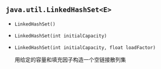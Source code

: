 ## `java.util.LinkedHashSet<E>`

* `LinkedHashSet()`

* `LinkedHashSet(int initialCapacity)`

* `LinkedHashSet(int initialCapacity, float loadFactor)`

  用给定的容量和填充因子构造一个空链接散列集